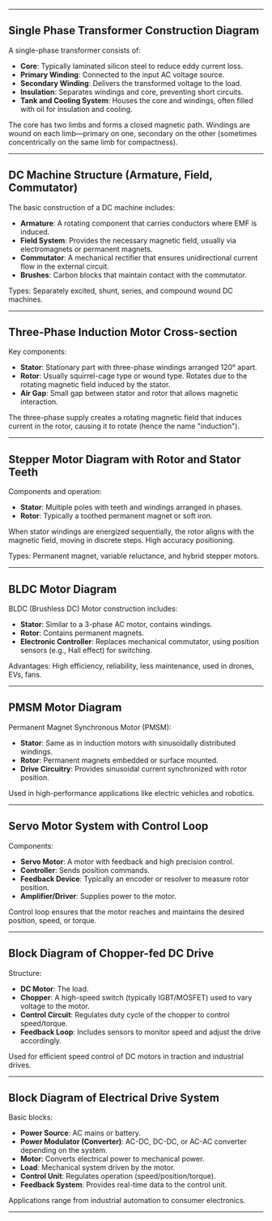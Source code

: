 

---

## Single Phase Transformer Construction Diagram

A single-phase transformer consists of:

- **Core**: Typically laminated silicon steel to reduce eddy current loss.
- **Primary Winding**: Connected to the input AC voltage source.
- **Secondary Winding**: Delivers the transformed voltage to the load.
- **Insulation**: Separates windings and core, preventing short circuits.
- **Tank and Cooling System**: Houses the core and windings, often filled with oil for insulation and cooling.

The core has two limbs and forms a closed magnetic path. Windings are wound on each limb—primary on one, secondary on the other (sometimes concentrically on the same limb for compactness).

---

## DC Machine Structure (Armature, Field, Commutator)

The basic construction of a DC machine includes:

- **Armature**: A rotating component that carries conductors where EMF is induced.
- **Field System**: Provides the necessary magnetic field, usually via electromagnets or permanent magnets.
- **Commutator**: A mechanical rectifier that ensures unidirectional current flow in the external circuit.
- **Brushes**: Carbon blocks that maintain contact with the commutator.

Types: Separately excited, shunt, series, and compound wound DC machines.

---

## Three-Phase Induction Motor Cross-section

Key components:

- **Stator**: Stationary part with three-phase windings arranged 120° apart.
- **Rotor**: Usually squirrel-cage type or wound type. Rotates due to the rotating magnetic field induced by the stator.
- **Air Gap**: Small gap between stator and rotor that allows magnetic interaction.

The three-phase supply creates a rotating magnetic field that induces current in the rotor, causing it to rotate (hence the name "induction").

---

## Stepper Motor Diagram with Rotor and Stator Teeth

Components and operation:

- **Stator**: Multiple poles with teeth and windings arranged in phases.
- **Rotor**: Typically a toothed permanent magnet or soft iron.

When stator windings are energized sequentially, the rotor aligns with the magnetic field, moving in discrete steps. High accuracy positioning.

Types: Permanent magnet, variable reluctance, and hybrid stepper motors.

---

## BLDC Motor Diagram

BLDC (Brushless DC) Motor construction includes:

- **Stator**: Similar to a 3-phase AC motor, contains windings.
- **Rotor**: Contains permanent magnets.
- **Electronic Controller**: Replaces mechanical commutator, using position sensors (e.g., Hall effect) for switching.

Advantages: High efficiency, reliability, less maintenance, used in drones, EVs, fans.

---

## PMSM Motor Diagram

Permanent Magnet Synchronous Motor (PMSM):

- **Stator**: Same as in induction motors with sinusoidally distributed windings.
- **Rotor**: Permanent magnets embedded or surface mounted.
- **Drive Circuitry**: Provides sinusoidal current synchronized with rotor position.

Used in high-performance applications like electric vehicles and robotics.

---

## Servo Motor System with Control Loop

Components:

- **Servo Motor**: A motor with feedback and high precision control.
- **Controller**: Sends position commands.
- **Feedback Device**: Typically an encoder or resolver to measure rotor position.
- **Amplifier/Driver**: Supplies power to the motor.

Control loop ensures that the motor reaches and maintains the desired position, speed, or torque.

---

## Block Diagram of Chopper-fed DC Drive

Structure:

- **DC Motor**: The load.
- **Chopper**: A high-speed switch (typically IGBT/MOSFET) used to vary voltage to the motor.
- **Control Circuit**: Regulates duty cycle of the chopper to control speed/torque.
- **Feedback Loop**: Includes sensors to monitor speed and adjust the drive accordingly.

Used for efficient speed control of DC motors in traction and industrial drives.

---

## Block Diagram of Electrical Drive System

Basic blocks:

- **Power Source**: AC mains or battery.
- **Power Modulator (Converter)**: AC-DC, DC-DC, or AC-AC converter depending on the system.
- **Motor**: Converts electrical power to mechanical power.
- **Load**: Mechanical system driven by the motor.
- **Control Unit**: Regulates operation (speed/position/torque).
- **Feedback System**: Provides real-time data to the control unit.

Applications range from industrial automation to consumer electronics.

---
